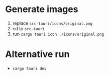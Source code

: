 
# Generate images

1. replace `src-tauri/icons/original.png`
2. cd to `src-tauri`
3. run `cargo tauri icon ./icons/original.png`

# Alternative run

- `cargo tauri dev`